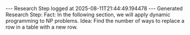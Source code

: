 
--- Research Step logged at 2025-08-11T21:44:49.194478 ---
Generated Research Step:
Fact: In the following section, we will apply dynamic programming to NP problems.
Idea: Find the number of ways to replace a row in a table with a new row.
